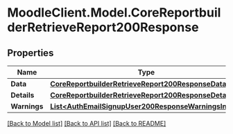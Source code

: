 # MoodleClient.Model.CoreReportbuilderRetrieveReport200Response

## Properties

Name | Type | Description | Notes
------------ | ------------- | ------------- | -------------
**Data** | [**CoreReportbuilderRetrieveReport200ResponseData**](CoreReportbuilderRetrieveReport200ResponseData.md) |  | 
**Details** | [**CoreReportbuilderRetrieveReport200ResponseDetails**](CoreReportbuilderRetrieveReport200ResponseDetails.md) |  | 
**Warnings** | [**List&lt;AuthEmailSignupUser200ResponseWarningsInner&gt;**](AuthEmailSignupUser200ResponseWarningsInner.md) |  | [optional] 

[[Back to Model list]](../README.md#documentation-for-models) [[Back to API list]](../README.md#documentation-for-api-endpoints) [[Back to README]](../README.md)

